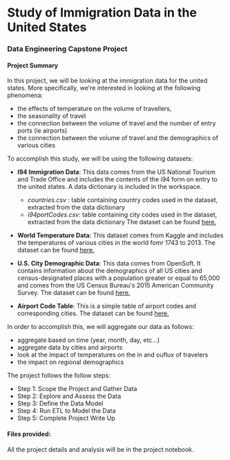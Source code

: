 # Study of Immigration Data in the United States
### Data Engineering Capstone Project

#### Project Summary

In this project, we will be looking at the immigration data for the united states. More specifically, we're interested in looking at the following phenomena:
* the effects of temperature on the volume of travellers, 
* the seasonality of travel 
* the connection between the volume of travel and the number of entry ports (ie airports) 
* the connection between the volume of travel and the demographics of various cities

To accomplish this study, we will be using the following datasets:

* **I94 Immigration Data**: This data comes from the US National Tourism and Trade Office and includes the contents of the i94 form on entry to the united states. A data dictionary is included in the workspace.
    * _countries.csv_ : table containing country codes used in the dataset, extracted from the data dictionary
    * _i94portCodes.csv_: table containing city codes used in the dataset, extracted from the data dictionary
  The dataset can be found [here.](https://travel.trade.gov/research/reports/i94/historical/2016.html)

* **World Temperature Data**: This dataset comes from Kaggle and includes the temperatures of various cities in the world fomr 1743 to 2013.
  The dataset can be found [here.](https://www.kaggle.com/berkeleyearth/climate-change-earth-surface-temperature-data)
* **U.S. City Demographic Data**: This data comes from OpenSoft. It contains information about the demographics of all US cities and census-designated places with a population greater or equal to 65,000 and comes from the US Census Bureau's 2015 American Community Survey.
  The dataset can be found [here.](https://public.opendatasoft.com/explore/dataset/us-cities-demographics/export/)
* **Airport Code Table**: This is a simple table of airport codes and corresponding cities.
  The dataset can be found [here.](https://datahub.io/core/airport-codes#data)

In order to accomplish this, we will aggregate our data as follows:
* aggregate based on time (year, month, day, etc...) 
* aggregate data by cities and airports
* look at the impact of temperatures on the in and ouflux of travelers
* the impact on regional demographics

The project follows the follow steps:
* Step 1: Scope the Project and Gather Data
* Step 2: Explore and Assess the Data
* Step 3: Define the Data Model
* Step 4: Run ETL to Model the Data
* Step 5: Complete Project Write Up

#### Files provided:

All the project details and analysis will be in the project notebook.

